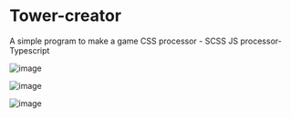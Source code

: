 # Tower-creator
A simple program to make a game
CSS processor - SCSS
JS processor- Typescript

![image](https://github.com/Coder-5657/Tower-creator/assets/157788773/77ad2b38-43fc-42b1-b87b-426bd124a919)

![image](https://github.com/Coder-5657/Tower-creator/assets/157788773/87f1aa2c-80e1-463d-823d-6bef29319b74)

![image](https://github.com/Coder-5657/Tower-creator/assets/157788773/41d4b3a5-7e5a-4441-9222-70e601d9e465)
